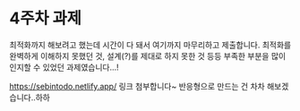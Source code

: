 # 4주차 과제

최적화까지 해보려고 했는데 시간이 다 돼서 여기까지 마무리하고 제출합니다. 최적화를 완벽하게 이해하지 못했던 것, 설계(?)를 제대로 하지 못한 것 등등 부족한 부분을 많이 인지할 수 있었던 과제였습니다...!

https://sebintodo.netlify.app/
링크 첨부합니다~
반응형으로 만드는 건 차차 해보겠습니다..하하
